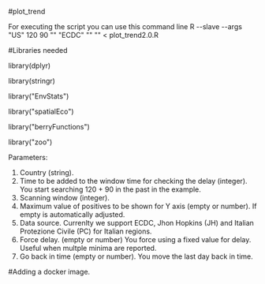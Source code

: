 #plot_trend

For executing the script you can use this command line
R --slave --args "US" 120 90 "" "ECDC" "" "" < plot_trend2.0.R 

#Libraries needed 

library(dplyr)

library(stringr)

library("EnvStats")

library("spatialEco")

library("berryFunctions")

library("zoo")

Parameters:
1. Country (string).
2. Time to be added to the window time for checking the delay (integer). You start searching 120 + 90 in the past in the example.
3. Scanning window (integer).
4. Maximum value of positives to be shown for Y axis (empty or number). If empty is automatically adjusted.
5. Data source. Currenlty we support ECDC, Jhon Hopkins (JH) and Italian Protezione Civile (PC) for Italian regions.
6. Force delay. (empty or number) You force using a fixed value for delay. Useful when multple minima are reported. 
7. Go back in time (empty or number). You move the last day back in time.

#Adding a docker image.
